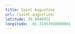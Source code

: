 ```yaml
---
title: Saint Augustine
url: /saint-augustine/
latitude: 29.8946952
longitude: -81.31453950000001
---
```

